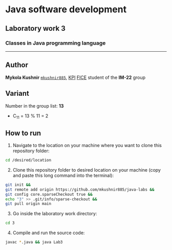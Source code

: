 # Java software development
## Laboratory work 3
### Classes in Java programming language

---

## Author
**Mykola Kushnir** <code>[mkushnir885](https://github.com/mkushnir885)</code>, [KPI](https://kpi.ua/) [FICE](https://fiot.kpi.ua/) student of the **IM-22** group

## Variant
Number in the group list: **13**
- C<sub>11</sub> = 13 % 11 = 2

## How to run

1. Navigate to the location on your machine where you want to clone this repository folder:
```bash
cd /desired/location
```

2. Clone this repository folder to desired location on your machine (copy and paste this long command into the terminal):
```bash
git init &&
git remote add origin https://github.com/mkushnir885/java-labs &&
git config core.sparseCheckout true &&
echo "3" >> .git/info/sparse-checkout &&
git pull origin main
```

3. Go inside the laboratory work directory:
```bash
cd 3
```

4. Compile and run the source code:
```bash
javac *.java && java Lab3
```
